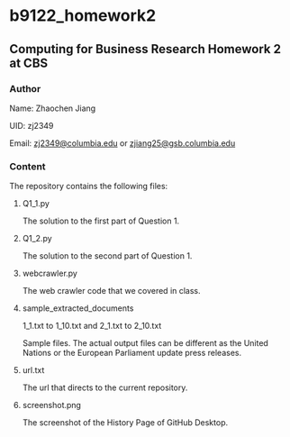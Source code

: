 # b9122_homework2
## Computing for Business Research Homework 2 at CBS

### Author

Name: Zhaochen Jiang

UID: zj2349

Email: zj2349@columbia.edu or zjiang25@gsb.columbia.edu

### Content

The repository contains the following files:

1. Q1_1.py

   The solution to the first part of Question 1.

2. Q1_2.py

   The solution to the second part of Question 1. 

3. webcrawler.py

   The web crawler code that we covered in class.

4. sample_extracted_documents

   1_1.txt to 1_10.txt and 2_1.txt to 2_10.txt

   Sample files. The actual output files can be different as the United Nations or the European Parliament update press releases.

5. url.txt

   The url that directs to the current repository.

6. screenshot.png

   The screenshot of the History Page of GitHub Desktop.
